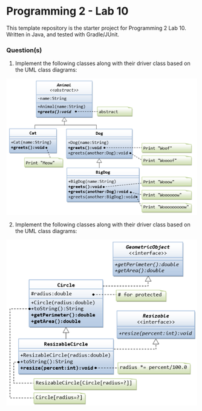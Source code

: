 # Programming 2 - Lab 10

This template repository is the starter project for Programming 2 Lab 10. Written in Java, and tested with Gradle/JUnit.

### Question(s)

1. Implement the following classes along with their driver class based on the UML class diagrams:

![](Q1.png)

2. Implement the following classes along with their driver class based on the UML class diagrams:

![](Q2.png)

